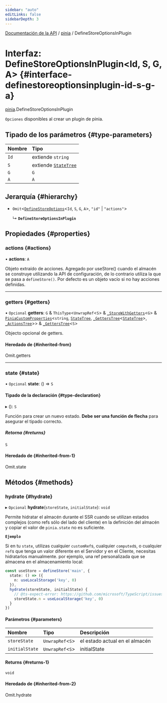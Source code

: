 ```yaml
---
sidebar: "auto"
editLinks: false
sidebarDepth: 3
---
```


[Documentación de la API](../index.md) / [pinia](../modules/pinia.md) / DefineStoreOptionsInPlugin

# Interfaz: DefineStoreOptionsInPlugin<Id, S, G, A\> {#interface-definestoreoptionsinplugin-id-s-g-a}

[pinia](../modules/pinia.md).DefineStoreOptionsInPlugin

`Opciones` disponibles al crear un plugin de pinia.

## Tipado de los parámetros {#type-parameters}

| Nombre | Tipo |
| :------ | :------ |
| `Id` | extiende `string` |
| `S` | extiende [`StateTree`](../modules/pinia.md#statetree) |
| `G` | `G` |
| `A` | `A` |

## Jerarquía {#hierarchy}

- `Omit`<[`DefineStoreOptions`](pinia.DefineStoreOptions.md)<`Id`, `S`, `G`, `A`\>, ``"id"`` \| ``"actions"``\>

  ↳ **`DefineStoreOptionsInPlugin`**

## Propiedades {#properties}

### actions {#actions}

• **actions**: `A`

Objeto extraído de acciones. Agregado por useStore() cuando el almacén se construye
utilizando la API de configuración, de lo contrario utiliza la que se pasa a `defineStore()`.
Por defecto es un objeto vacío si no hay acciones definidas.

___

### getters {#getters}

• `Opcional` **getters**: `G` & `ThisType`<`UnwrapRef`<`S`\> & [`_StoreWithGetters`](../modules/pinia.md#_storewithgetters)<`G`\> & [`PiniaCustomProperties`](pinia.PiniaCustomProperties.md)<`string`, [`StateTree`](../modules/pinia.md#statetree), [`_GettersTree`](../modules/pinia.md#_getterstree)<[`StateTree`](../modules/pinia.md#statetree)\>, [`_ActionsTree`](../modules/pinia.md#_actionstree)\>\> & [`_GettersTree`](../modules/pinia.md#_getterstree)<`S`\>

Objecto opcional de getters.

#### Heredado de {#inherited-from}

Omit.getters

___

### state {#state}

• `Opcional` **state**: () => `S`

#### Tipado de la declaración {#type-declaration}

▸ (): `S`

Función para crear un nuevo estado. **Debe ser una función de flecha** para asegurar
el tipado correcto.

##### Retorna {#returns}

`S`

#### Heredado de {#inherited-from-1}

Omit.state

## Métodos {#methods}

### hydrate {#hydrate}

▸ `Opcional` **hydrate**(`storeState`, `initialState`): `void`

Permite hidratar el almacén durante el SSR cuando se utilizan estados complejos (como refs sólo del lado del cliente) en la definición del almacén y copiar el valor de `pinia.state` no es suficiente.

**`Ejemplo`**

Si en tu `state`, utilizas cualquier `customRef`s, cualquier `computed`s, o cualquier `ref`s que tenga un valor diferente en el Servidor y en el Cliente, necesitas hidratarlos manualmente. por ejemplo, una ref personalizada que se almacena en el almacenamiento local:

```ts
const useStore = defineStore('main', {
  state: () => ({
    n: useLocalStorage('key', 0)
  }),
  hydrate(storeState, initialState) {
    // @ts-expect-error: https://github.com/microsoft/TypeScript/issues/43826
    storeState.n = useLocalStorage('key', 0)
  }
})
```

#### Parámetros {#parameters}

| Nombre | Tipo | Descripción |
| :------ | :------ | :------ |
| `storeState` | `UnwrapRef`<`S`\> | el estado actual en el almacén |
| `initialState` | `UnwrapRef`<`S`\> | initialState |

#### Returns {#returns-1}

`void`

#### Heredado de {#inherited-from-2}

Omit.hydrate
